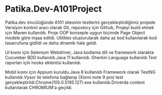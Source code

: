 # Patika.Dev-A101Project

Patika.dev öncülüğünde A101 sitesinin testlerini gerçekleştirdiğimiz projede Versiyon kontrol aracı olarak Git, 
repostory için Github, Projeyi build etmek için Maven kullanıldı. Proje OOP konsepte uygun biçimde Page Object modele göre inşaa edildi. 
Utilities oluşturularak daha az kod kullanılarak kod tasarrufuna gidildi ve daha dinamik hale geldi.


UI kısmı için Selenium Webdriver, Java kodlama dili ve  framework olarakta Cucumber BDD kullanıldı.Java 11 kullanıldı.
Gherkin Language kullanıldı.Test raporları için hooks eklentisi kullanıldı.

Mobil kısmı için Appium kuruldu.Java 8 kullanıldı Framework olarak TestNG kullanıldı.Vysor ile telefona bağlanıp (Xiomi note 9 pro) 
test gerçekleştirildi.Chrome(105.0.5195.127).exe kullanıldı.Driverda context kullanılarak CHROMİUM'a geçildi. 





